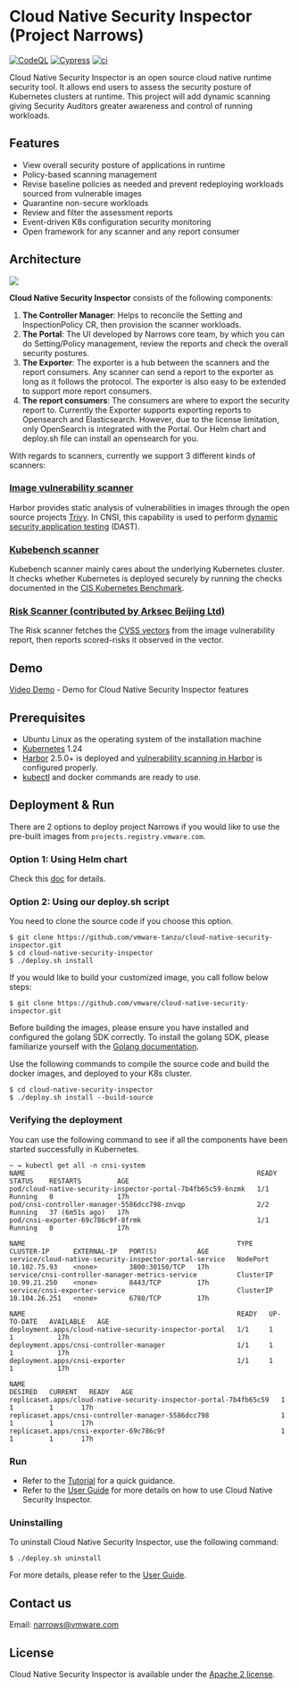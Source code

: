 # Cloud Native Security Inspector (Project Narrows)
[![CodeQL](https://github.com/vmware-tanzu/cloud-native-security-inspector/actions/workflows/codeql.yml/badge.svg)](https://github.com/vmware-tanzu/cloud-native-security-inspector/actions/workflows/codeql.yml)
[![Cypress](https://github.com/vmware-tanzu/cloud-native-security-inspector/actions/workflows/cypress.yml/badge.svg?branch=main)](https://github.com/vmware-tanzu/cloud-native-security-inspector/actions/workflows/cypress.yml)
[![ci](https://github.com/vmware-tanzu/cloud-native-security-inspector/actions/workflows/main.yml/badge.svg?branch=main)](https://github.com/bahmutov/cypress-set-github-status/actions/workflows/main.yml)

Cloud Native Security Inspector is an open source cloud native runtime security tool. It allows end users to assess
the security posture of Kubernetes clusters at runtime. This project will add dynamic scanning giving Security Auditors
greater awareness and control of running workloads.

## Features 
- View overall security posture of applications in runtime
- Policy-based scanning management
- Revise baseline policies as needed and prevent redeploying workloads sourced from vulnerable images
- Quarantine non-secure workloads
- Review and filter the assessment reports
- Event-driven K8s configuration security monitoring
- Open framework for any scanner and any report consumer

## Architecture
  <img src="./docs/pictures/architecture.png">  

**Cloud Native Security Inspector** consists of the following components:
1. **The Controller Manager**: Helps to reconcile the Setting and InspectionPolicy CR, then provision the scanner workloads.
2. **The Portal**: The UI developed by Narrows core team, by which you can do Setting/Policy management, review the reports and check the overall security postures.
3. **The Exporter**: The exporter is a hub between the scanners and the report consumers. Any scanner can send a report to the exporter as long as it follows the protocol. The exporter is also easy to be extended to support more report consumers.
4. **The report consumers**: The consumers are where to export the security report to. Currently the Exporter supports exporting reports to Opensearch and Elasticsearch. However, due to the license limitation, only OpenSearch is integrated with the Portal. Our Helm chart and deploy.sh file can install an opensearch for you.

With regards to scanners, currently we support 3 different kinds of scanners:
### [Image vulnerability scanner](https://goharbor.io/docs/main/administration/vulnerability-scanning/)
Harbor provides static analysis of vulnerabilities in images through the open source projects [Trivy](https://github.com/aquasecurity/trivy).
In CNSI, this capability is used to perform [dynamic security application testing](https://www.gartner.com/en/information-technology/glossary/dynamic-application-security-testing-dast) (DAST).

### [Kubebench scanner](https://github.com/aquasecurity/kube-bench)
Kubebench scanner mainly cares about the underlying Kubernetes cluster.
It checks whether Kubernetes is deployed securely by running the checks documented in the [CIS Kubernetes Benchmark](https://www.cisecurity.org/benchmark/kubernetes/).

### [Risk Scanner (contributed by Arksec Beijing Ltd)](https://arksec.cn/)
The Risk scanner fetches the [CVSS vectors](https://qualysguard.qg2.apps.qualys.com/qwebhelp/fo_portal/setup/cvss_vector_strings.htm)
from the image vulnerability report, then reports scored-risks it observed in the vector.

## Demo
[Video Demo](https://youtu.be/IMxU0UWo-DU) - Demo for Cloud Native Security Inspector features

## Prerequisites
- Ubuntu Linux as the operating system of the installation machine
- [Kubernetes](https://kubernetes.io/) 1.24
- [Harbor](https://goharbor.io/) 2.5.0+ is deployed and [vulnerability scanning in Harbor](https://goharbor.io/docs/main/administration/vulnerability-scanning/) is configured properly.
- [kubectl](https://kubernetes.io/docs/reference/kubectl/) and docker commands are ready to use.

## Deployment & Run
There are 2 options to deploy project Narrows if you would like to use the pre-built images from `projects.registry.vmware.com`.

### Option 1: Using Helm chart
Check this [doc](src/tools/installation/charts/cnsi/README.md) for details.

### Option 2: Using our deploy.sh script
You need to clone the source code if you choose this option.
```shell
$ git clone https://github.com/vmware-tanzu/cloud-native-security-inspector.git
$ cd cloud-native-security-inspector
$ ./deploy.sh install
```
If you would like to build your customized image, you call follow below steps:
```shell
$ git clone https://github.com/vmware/cloud-native-security-inspector.git
```
Before building the images, please ensure you have installed and configured the golang SDK correctly. To install the golang SDK, please familiarize yourself with the [Golang documentation](https://go.dev/doc/install).

Use the following commands to compile the source code and build the docker images, and deployed to your K8s cluster.
```shell
$ cd cloud-native-security-inspector
$ ./deploy.sh install --build-source
```

### Verifying the deployment
You can use the following command to see if all the components have been started successfully in Kubernetes.

```shell
~ → kubectl get all -n cnsi-system
NAME                                                          READY   STATUS    RESTARTS         AGE
pod/cloud-native-security-inspector-portal-7b4fb65c59-6nzmk   1/1     Running   0                17h
pod/cnsi-controller-manager-5586dcc798-znvqp                  2/2     Running   37 (6m51s ago)   17h
pod/cnsi-exporter-69c786c9f-8frmk                             1/1     Running   0                17h

NAME                                                     TYPE        CLUSTER-IP      EXTERNAL-IP   PORT(S)          AGE
service/cloud-native-security-inspector-portal-service   NodePort    10.102.75.93    <none>        3800:30150/TCP   17h
service/cnsi-controller-manager-metrics-service          ClusterIP   10.99.21.250    <none>        8443/TCP         17h
service/cnsi-exporter-service                            ClusterIP   10.104.26.251   <none>        6780/TCP         17h

NAME                                                     READY   UP-TO-DATE   AVAILABLE   AGE
deployment.apps/cloud-native-security-inspector-portal   1/1     1            1           17h
deployment.apps/cnsi-controller-manager                  1/1     1            1           17h
deployment.apps/cnsi-exporter                            1/1     1            1           17h

NAME                                                                DESIRED   CURRENT   READY   AGE
replicaset.apps/cloud-native-security-inspector-portal-7b4fb65c59   1         1         1       17h
replicaset.apps/cnsi-controller-manager-5586dcc798                  1         1         1       17h
replicaset.apps/cnsi-exporter-69c786c9f                             1         1         1       17h
```

### Run
- Refer to the [Tutorial](docs/TUTORIAL.md) for a quick guidance.
- Refer to the [User Guide](docs/USER-GUIDE.md) for more details on how to use Cloud Native Security Inspector.

### Uninstalling
To uninstall Cloud Native Security Inspector, use the following command:
```shell
$ ./deploy.sh uninstall 
```
For more details, please refer to the [User Guide](docs/USER-GUIDE.md).

## Contact us
Email: narrows@vmware.com  

## License
Cloud Native Security Inspector is available under the [Apache 2 license](LICENSE).
